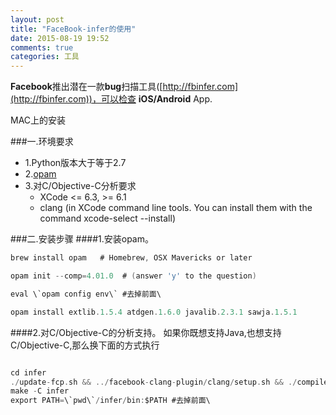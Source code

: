 ```yaml
---
layout: post
title: "FaceBook-infer的使用"
date: 2015-08-19 19:52
comments: true
categories: 工具
---
```


**Facebook**推出潜在一款**bug**扫描工具([http://fbinfer.com](http://fbinfer.com))，可以检查 **iOS/Android** App.

MAC上的安装

###一.环境要求

* 1.Python版本大于等于2.7
* 2.[opam](https://opam.ocaml.org/doc/Install.html#OSX)
* 3.对C/Objective-C分析要求
	*  XCode <= 6.3, >= 6.1
	* clang (in XCode command line tools. You can install them with the command xcode-select --install)
	
	
###二.安装步骤
####1.安装opam。

```objective-c 
brew install opam   # Homebrew, OSX Mavericks or later

opam init --comp=4.01.0  # (answer 'y' to the question)

eval \`opam config env\` #去掉前面\

opam install extlib.1.5.4 atdgen.1.6.0 javalib.2.3.1 sawja.1.5.1

```	

####2.对C/Objective-C的分析支持。
如果你既想支持Java,也想支持C/Objective-C,那么换下面的方式执行

```objective-c 

cd infer
./update-fcp.sh && ../facebook-clang-plugin/clang/setup.sh && ./compile-fcp.sh # go have a coffee :)
make -C infer
export PATH=\`pwd\`/infer/bin:$PATH #去掉前面\


```	